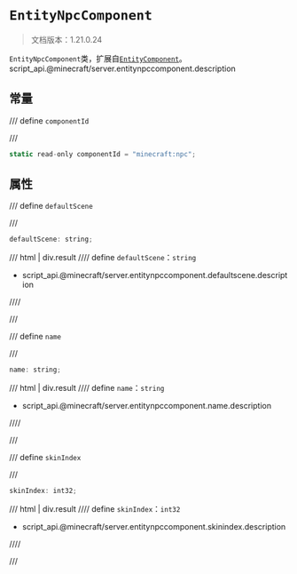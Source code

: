 # `EntityNpcComponent`

> 文档版本：1.21.0.24

`EntityNpcComponent`类，扩展自[`EntityComponent`](./entitycomponent.md)。script_api.@minecraft/server.entitynpccomponent.description

## 常量

/// define
`componentId`


///

```js
static read-only componentId = "minecraft:npc";
```


## 属性

/// define
`defaultScene`


///

```js
defaultScene: string;
```

/// html | div.result
//// define
`defaultScene`：`string`

- script_api.@minecraft/server.entitynpccomponent.defaultscene.description


////

///


/// define
`name`


///

```js
name: string;
```

/// html | div.result
//// define
`name`：`string`

- script_api.@minecraft/server.entitynpccomponent.name.description


////

///


/// define
`skinIndex`


///

```js
skinIndex: int32;
```

/// html | div.result
//// define
`skinIndex`：`int32`

- script_api.@minecraft/server.entitynpccomponent.skinindex.description


////

///

